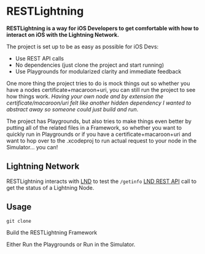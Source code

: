 # RESTLightning

**RESTLightning is a way for iOS Developers to get comfortable with how to interact on iOS with the Lightning Network.**

The project is set up to be as easy as possible for iOS Devs:

- Use REST API calls
- No dependencies (just clone the project and start running)
- Use Playgrounds for modularized clarity and immediate feedback

One more thing the project tries to do is mock things out so whether you have a nodes certificate+macaroon+uri, you can still run the project to see how things work. *Having your own node and by extension the certificate/macaroon/uri felt like another hidden dependency I wanted to abstract away so someone could just build and run*.

The project has Playgrounds, but also tries to make things even better by putting all of the related files in a Framework, so whether you want to quickly run in Playgrounds or if you have a certificate+macaroon+uri and want to hop over to the .xcodeproj to run actual request to your node in the Simulator... you can!

## Lightning Network

RESTLightning interacts with [LND](https://github.com/lightningnetwork/lnd) to test the `/getinfo` [LND REST API](https://api.lightning.community/rest/index.html) call to get the status of a Lightning Node.

## Usage
`git clone`

Build the RESTLightning Framework

Either Run the Playgrounds or Run in the Simulator.
